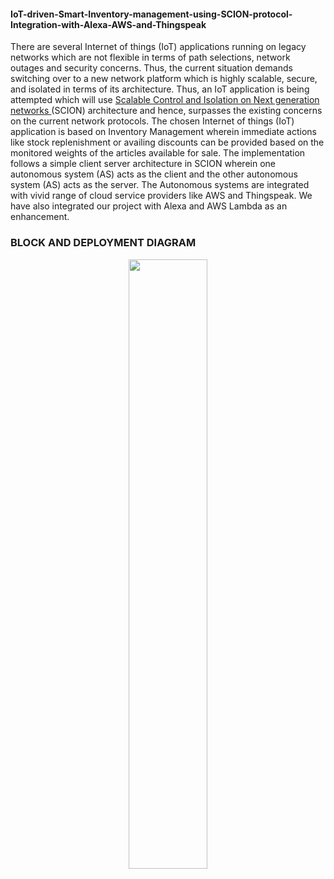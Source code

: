 #### IoT-driven-Smart-Inventory-management-using-SCION-protocol-Integration-with-Alexa-AWS-and-Thingspeak

There are several Internet of things (IoT) applications running on legacy networks which are not flexible in terms of path selections, network outages and security concerns. Thus, the current situation demands switching over to a new network platform which is highly scalable, secure, and isolated in terms of its architecture. Thus, an IoT application is being attempted which will use <a href="https://www.scion-architecture.net">Scalable Control and Isolation on Next generation networks </a> (SCION) architecture and hence, surpasses the existing concerns on the current network protocols. The chosen Internet of things (IoT) application is based on Inventory Management wherein immediate actions like stock replenishment or availing discounts can be provided based on the monitored weights of the articles available for sale. The implementation follows a simple client server architecture in SCION wherein one autonomous system (AS) acts as the client and the other autonomous system (AS) acts as the server. The Autonomous systems are integrated with vivid range of cloud service providers like AWS and Thingspeak. We have also integrated our project with Alexa and AWS Lambda as an enhancement.

### BLOCK AND DEPLOYMENT DIAGRAM

<div align="center">
<Image src="Images/deployment.png" class="center" style="width:50%">
</div>

